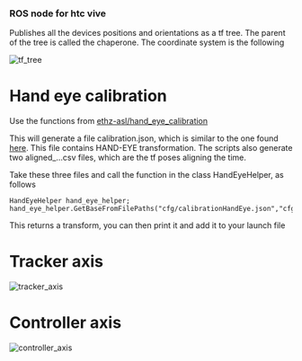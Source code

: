 ### ROS node for htc vive
Publishes all the devices positions and orientations as a tf tree. The parent of the tree is called the chaperone. The coordinate system is the following

![tf_tree](/uploads/805c03196bbe7561d47c843e24231517/tf_tree.png)


# Hand eye calibration

Use the functions from [ethz-asl/hand_eye_calibration](https://github.com/ethz-asl/hand_eye_calibration)

This will generate a file calibration.json, which is similar to the one found [here](cfg/calibrationHandEye.json). This file contains HAND-EYE transformation.
The scripts also generate two aligned_...csv files, which are the tf poses aligning the time.

Take these three files and call the function in the class HandEyeHelper, as follows

    HandEyeHelper hand_eye_helper;   
    hand_eye_helper.GetBaseFromFilePaths("cfg/calibrationHandEye.json","cfg/aligned_tf_poses_wam.csv","cfg/aligned_tf_poses_tracker.csv");
    
This returns a transform, you can then print it and add it to your launch file

# Tracker axis

![tracker_axis](/uploads/248d343fc155216408d836e061636a7d/tracker_axis.png)

# Controller axis

![controller_axis](/uploads/9fb896ac8d6049efccea833d0562715c/controller_axis.png)

<!--# Class reference

![htcvivetrackerROS-Page-2](/uploads/b54f6fac94401873783ee96495b84694/htcvivetrackerROS-Page-2.jpg)

![htcvivetrackerROS](/uploads/011da2e5568b6ee11056e188056c98d3/htcvivetrackerROS.jpg)-->